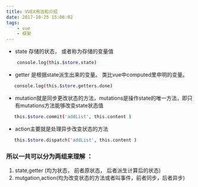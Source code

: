 ```yaml
---
title: VUEX用法和介绍
date: 2017-10-25 15:06:02
tags:
    - vue
    - 框架
---
```

* state 存储的状态， 或者称为存储的变量值
```bash
    console.log(this.$store.state)
```
  
* getter 是根据state派生出来的变量。   类比vue中computed里申明的变量。
```bash 
   console.log(this.$store.getters.done)
```
   
* mutation就是同步更改状态的方法，mutations是操作state的唯一方法，即只有mutations方法能够改变state状态值
```bash
   this.$store.commit('addList', this.content )
```

<!-- more -->

* action主要就是处理异步改变状态的方法
```bash
   this.$store.dispatch('addList', this.content )
```
   
### 所以一共可以分为两组来理解 ：  
1. state,getter  (均为状态， 前者原状态， 后者派生计算后的状态)
2. mutgation,action(均为改变状态的方法或者叫事件，前者同步，后者异步)
